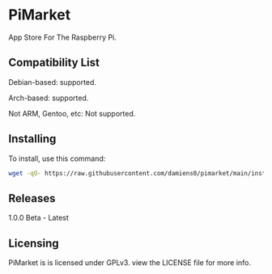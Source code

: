 # PiMarket
App Store For The Raspberry Pi.
## Compatibility List
Debian-based: supported.

Arch-based: supported.

Not ARM, Gentoo, etc: Not supported.

## Installing
To install, use this command:

```bash
wget -qO- https://raw.githubusercontent.com/damiens0/pimarket/main/install | bash
```

## Releases
1.0.0 Beta - Latest

## Licensing
PiMarket is is licensed under GPLv3. view the LICENSE file for more info.

